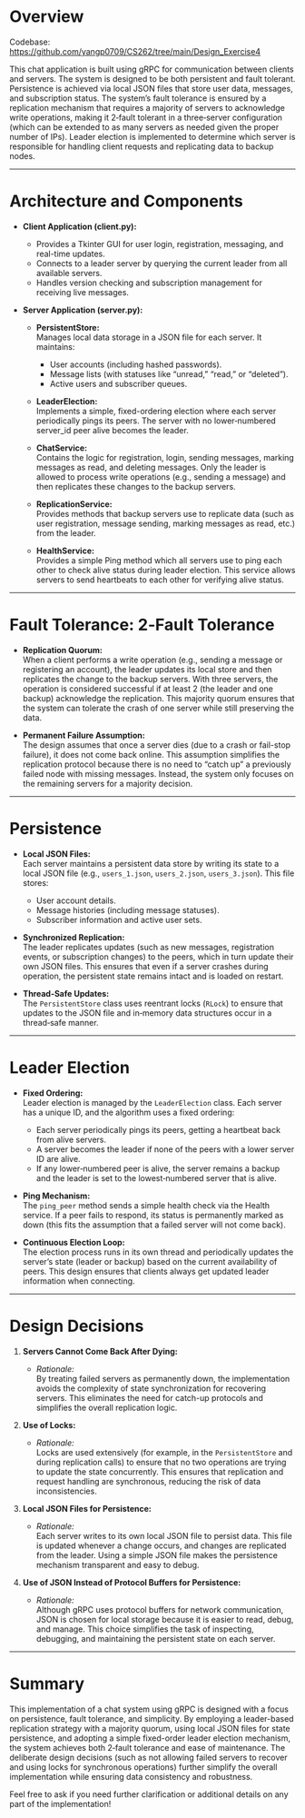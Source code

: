  # Overview

Codebase: https://github.com/yangp0709/CS262/tree/main/Design_Exercise4

This chat application is built using gRPC for communication between clients and servers. The system is designed to be both persistent and fault tolerant. Persistence is achieved via local JSON files that store user data, messages, and subscription status. The system’s fault tolerance is ensured by a replication mechanism that requires a majority of servers to acknowledge write operations, making it 2‑fault tolerant in a three‑server configuration (which can be extended to as many servers as needed given the proper number of IPs). Leader election is implemented to determine which server is responsible for handling client requests and replicating data to backup nodes.

---

# Architecture and Components

- **Client Application (client.py):**
  - Provides a Tkinter GUI for user login, registration, messaging, and real-time updates.
  - Connects to a leader server by querying the current leader from all available servers.
  - Handles version checking and subscription management for receiving live messages.

- **Server Application (server.py):**
  - **PersistentStore:**  
    Manages local data storage in a JSON file for each server. It maintains:
    - User accounts (including hashed passwords).
    - Message lists (with statuses like “unread,” “read,” or “deleted”).
    - Active users and subscriber queues.
    
  - **LeaderElection:**  
    Implements a simple, fixed-ordering election where each server periodically pings its peers. The server with no lower‑numbered server_id peer alive becomes the leader.
    
  - **ChatService:**  
    Contains the logic for registration, login, sending messages, marking messages as read, and deleting messages. Only the leader is allowed to process write operations (e.g., sending a message) and then replicates these changes to the backup servers.
    
  - **ReplicationService:**  
    Provides methods that backup servers use to replicate data (such as user registration, message sending, marking messages as read, etc.) from the leader.
    
  - **HealthService:**  
    Provides a simple Ping method which all servers use to ping each other to check alive status during leader election. This service allows servers to send heartbeats to each other for verifying alive status.

---

# Fault Tolerance: 2‑Fault Tolerance

- **Replication Quorum:**  
  When a client performs a write operation (e.g., sending a message or registering an account), the leader updates its local store and then replicates the change to the backup servers. With three servers, the operation is considered successful if at least 2 (the leader and one backup) acknowledge the replication. This majority quorum ensures that the system can tolerate the crash of one server while still preserving the data.

- **Permanent Failure Assumption:**  
  The design assumes that once a server dies (due to a crash or fail-stop failure), it does not come back online. This assumption simplifies the replication protocol because there is no need to “catch up” a previously failed node with missing messages. Instead, the system only focuses on the remaining servers for a majority decision.

---

# Persistence

- **Local JSON Files:**  
  Each server maintains a persistent data store by writing its state to a local JSON file (e.g., `users_1.json`, `users_2.json`, `users_3.json`). This file stores:
  - User account details.
  - Message histories (including message statuses).
  - Subscriber information and active user sets.
  
- **Synchronized Replication:**  
  The leader replicates updates (such as new messages, registration events, or subscription changes) to the peers, which in turn update their own JSON files. This ensures that even if a server crashes during operation, the persistent state remains intact and is loaded on restart.

- **Thread-Safe Updates:**  
  The `PersistentStore` class uses reentrant locks (`RLock`) to ensure that updates to the JSON file and in‑memory data structures occur in a thread‑safe manner.

---

# Leader Election

- **Fixed Ordering:**  
  Leader election is managed by the `LeaderElection` class. Each server has a unique ID, and the algorithm uses a fixed ordering:
  - Each server periodically pings its peers, getting a heartbeat back from alive servers.
  - A server becomes the leader if none of the peers with a lower server ID are alive.
  - If any lower‑numbered peer is alive, the server remains a backup and the leader is set to the lowest‑numbered server that is alive.
  
- **Ping Mechanism:**  
  The `ping_peer` method sends a simple health check via the Health service. If a peer fails to respond, its status is permanently marked as down (this fits the assumption that a failed server will not come back).

- **Continuous Election Loop:**  
  The election process runs in its own thread and periodically updates the server’s state (leader or backup) based on the current availability of peers. This design ensures that clients always get updated leader information when connecting.

---

# Design Decisions

1. **Servers Cannot Come Back After Dying:**
   - *Rationale:*  
     By treating failed servers as permanently down, the implementation avoids the complexity of state synchronization for recovering servers. This eliminates the need for catch-up protocols and simplifies the overall replication logic.

2. **Use of Locks:**
   - *Rationale:*  
     Locks are used extensively (for example, in the `PersistentStore` and during replication calls) to ensure that no two operations are trying to update the state concurrently. This ensures that replication and request handling are synchronous, reducing the risk of data inconsistencies.

3. **Local JSON Files for Persistence:**
   - *Rationale:*  
     Each server writes to its own local JSON file to persist data. This file is updated whenever a change occurs, and changes are replicated from the leader. Using a simple JSON file makes the persistence mechanism transparent and easy to debug.

4. **Use of JSON Instead of Protocol Buffers for Persistence:**
   - *Rationale:*  
     Although gRPC uses protocol buffers for network communication, JSON is chosen for local storage because it is easier to read, debug, and manage. This choice simplifies the task of inspecting, debugging, and maintaining the persistent state on each server.

---

# Summary

This implementation of a chat system using gRPC is designed with a focus on persistence, fault tolerance, and simplicity. By employing a leader-based replication strategy with a majority quorum, using local JSON files for state persistence, and adopting a simple fixed-order leader election mechanism, the system achieves both 2‑fault tolerance and ease of maintenance. The deliberate design decisions (such as not allowing failed servers to recover and using locks for synchronous operations) further simplify the overall implementation while ensuring data consistency and robustness.

Feel free to ask if you need further clarification or additional details on any part of the implementation!

